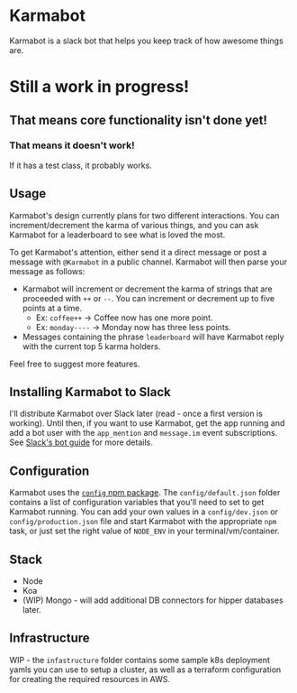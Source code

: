 # Karmabot

Karmabot is a slack bot that helps you keep track of how awesome things are. 

# Still a work in progress! 

## That means core functionality isn't done yet!

### That means it doesn't work!

If it has a test class, it probably works. 

## Usage

Karmabot's design currently plans for two different interactions. You can increment/decrement the 
karma of various things, and you can ask Karmabot for a leaderboard to see what is loved the most.

To get Karmabot's attention, either send it a direct message or post a message with `@Karmabot` 
in a public channel. Karmabot will then parse your message as follows:

- Karmabot will increment or decrement the karma of strings that are proceeded with `++` or `--`. You can 
increment or decrement up to five points at a time.
  - Ex: `coffee++` -> Coffee now has one more point.
  - Ex: `monday----` -> Monday now has three less points.
- Messages containing the phrase `leaderboard` will have Karmabot reply with the current top 5 karma holders.

Feel free to suggest more features.

## Installing Karmabot to Slack

I'll distribute Karmabot over Slack later (read - once a first version is working). Until then, if you want to use Karmabot, 
get the app running and add a bot user with the `app_mention` and `message.im` event 
subscriptions. See [Slack's bot guide](https://api.slack.com/bot-users) for more details.

## Configuration

Karmabot uses the [`config` npm package](https://www.npmjs.com/package/config). The `config/default.json` folder contains a list of configuration 
variables that you'll need to set to get Karmabot running. You can add your own values in a `config/dev.json` 
or `config/production.json` file and start Karmabot with the appropriate `npm` task, or just set the 
right value of `NODE_ENV` in your terminal/vm/container.

## Stack

* Node
* Koa 
* (WIP) Mongo - will add additional DB connectors for hipper databases later.

## Infrastructure

WIP - the `infastructure` folder contains some sample k8s deployment yamls you can
use to setup a cluster, as well as a terraform configuration for creating the required 
resources in AWS.
